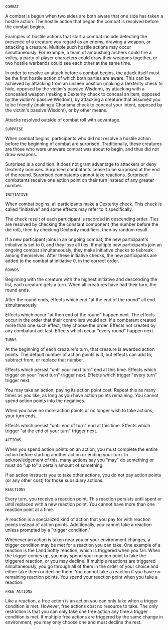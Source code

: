 	COMBAT

A combat is begun when two sides are both aware that one side has taken a hostile action.
The hostile action that began the combat is resolved before the combat begins.

Examples of hostile actions that start a combat include detecting the presence of a creature you regard as an enemy, drawing a weapon, or attacking a creature.
Multiple such hostile actions may occur simultaneously.
For example, a team of ambushing archers could fire a volley, a party of player characters could draw their weapons together, or two hostile warbands could see each other at the same time.

In order to resolve an attack before a combat begins, the attack itself must be the first hostile action of which both parties are aware.
This can be achieved by attacking from an unseen position (making a Dexterity check to hide, opposed by the victim's passive Wisdom), by attacking with a concealed weapon (making a Dexterity check to conceal an item, opposed by the victim's passive Wisdom), by attacking a creature that assumed you to be friendly (making a Charisma check to conceal your intent, opposed by the victim's passive Wisdom), or by other means.

Attacks resolved outside of combat roll with advantage.

	SURPRISE

When combat begins, participants who did not resolve a hostile action before the beginning of combat are surprised.
Traditionally, these creatures are those who were unaware combat was about to begin, and thus did not draw weapons.

Surprised is a condition. It does not grant advantage to attackers or deny Dexterity bonuses.
Surprised combatants cease to be surprised at the end of the round.
Surprised combatants cannot take reactions.
Surprised combatants receive one action point on their turn instead of any greater number.

	INITIATIVE

When combat begins, all participants make a Dexterity check.
This check is called "initiative" and some effects may refer to it specifically.

The check result of each participant is recorded in descending order.
Ties are resolved by checking the constant component (the number before the die roll), then by checking Dexterity modifiers, then by random result.

If a new participant joins in an ongoing combat, the new participant's initiative is set to 0, and they lose all ties.
If multiple new participants join an ongoing combat simultaneously, they make initiative checks to tiebreak among themselves.
After these initiative checks, the new participants are added to the combat at initiative 0, in the correct order.
	
	ROUNDS

Beginning with the creature with the highest initiative and descending the list, each creature gets a turn.
When all creatures have had their turn, the round ends.

After the round ends, effects which end "at the end of the round" all end simultaneously.

Effects which occur "at then end of the round" happen next.
The effects occur in the order that their controllers would act.
If a combatant created more than one such effect, they choose the order.
Effects not created by any combatant act last.
Effects which occur "every round" happen next.

	TURNS

At the beginning of each creature's turn, that creature is awarded action points.
The default number of action points is 3, but effects can add to, subtract from, or replace that number.

Effects which persist "until your next turn" end at this time.
Effects which trigger on your "next turn" trigger next.
Effects which trigger "every turn" trigger next.

You may take an action, paying its action point cost.
Repeat this as many times as you like, as long as you have action points remaining.
You cannot spend action points into the negatives.

When you have no more action points or no longer wish to take actions, your turn ends.

Effects which persist "until end of turn" end at this time.
Effects which trigger "at the end of your turn" trigger next.

	ACTIONS

When you spend action points on an action, you must complete the entire action before starting another action or ending your turn.
In acknowledgement of this, many actions say you "may" do something or must do "up to" a certain amount of something.

If an action instructs you to take other actions, you do not pay action points (or any other cost) for those subsidiary actions.

	REACTIONS

Every turn, you receive a reaction point.
This reaction persists until spent or until replaced with a new reaction point.
You cannot have more than one reaction point at a time.

A reaction is a specialized kind of action that you pay for with reaction points instead of action points.
Additionally, you cannot take a reaction unless prompted by a "trigger condition."

Whenever an action is taken near you or your environment changes, a trigger condition may be met for a reaction you can take.
One example of a reaction is the Land Softly reaction, which is triggered when you fall.
When the trigger comes up, you may spend your reaction point to take the triggered reaction, or you may decline.
If multiple reactions are triggered simultaneously, you go through all of them in the order of your choice and either take them or decline them.
You cannot take a reaction if you have no remaining reaction points.
You spend your reaction point when you take a reaction.

	FREE ACTIONS

Like a reaction, a free action is an action you can only take when a trigger condition is met.
However, free actions cost no resource to take.
The only restriction is that you can only take one free action any time a trigger condition is met.
If multiple free actions are triggered by the same change in environment, you may only choose one and must decline the rest.
